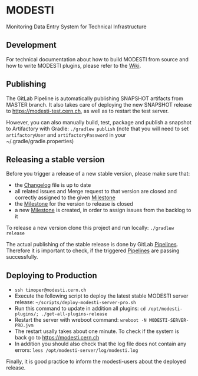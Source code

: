 # MODESTI

Monitoring Data Entry System for Technical Infrastructure

## Development

For technical documentation about how to build MODESTI from source and how to write MODESTI plugins, please refer to the
[Wiki](https://gitlab.cern.ch/modesti/modesti/wikis/home).

## Publishing

The GitLab Pipeline is automatically publishing SNAPSHOT artifacts from MASTER branch. It also takes care of deploying the new SNAPSHOT release to https://modesti-test.cern.ch, as well as to restart the test server.

However, you can also manually build, test, package and publish a snapshot to Artifactory with Gradle: `./gradlew publish`
(note that you will need to set `artifactoryUser` and `artifactoryPassword` 
in your ~/.gradle/gradle.properties)


## Releasing a stable version

Before you trigger a release of a new stable version, please make sure that:
- the [Changelog](Changelog.md) file is up to date
- all related issues and Merge request to that version are closed and correctly assigned to the given [Milestone]
- the [Milestone] for the version to release is closed
- a new [Milestone] is created, in order to assign issues from the backlog to it


To release a new version clone this project and run locally: `./gradlew release`

The actual publishing of the stable release is done by GitLab [Pipelines]. Therefore it is important to check, if the triggered [Pipelines] are passing successfully.


## Deploying to Production

- `ssh timoper@modesti.cern.ch`
- Execute the following script to deploy the latest stable MODESTI server release: `~/scripts/deploy-modesti-server-pro.sh`
- Run this command to update in addition all plugins: `cd /opt/modesti-plugins/; ./get-all-plugins-release`
- Restart the server with wreboot command: `wreboot -N MODESTI-SERVER-PRO.jvm`
- The restart usally takes about one minute. To check if the system is back go to https://modesti.cern.ch
- In addition you should also check that the log file does not contain any errors: `less /opt/modesti-server/log/modesti.log`

Finally, it is good practice to inform the modesti-users about the deployed release.



[Milestone]: https://gitlab.cern.ch/modesti/modesti/milestones
[Pipelines]: https://gitlab.cern.ch/modesti/modesti/pipelines